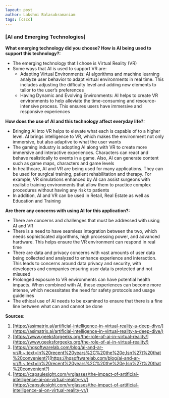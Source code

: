 ```yaml
---
layout: post
author: Lakshmi Balasubramaniam
tags: [cscc]
---
```


### [AI and Emerging Technologies]

**What emerging technology did you choose? How is AI being used to support this technology?:**
- The emerging technology that I chose is Virtual Reality (VR)
- Some ways that AI is used to support VR are:
    - Adapting Virtual Environments: AI algorithms and machine learning analyze user behavior to adapt virtual environments in real time. This includes adjusting the difficulty level and adding new elements to tailor to the user’s preferences
    - Having Dynamic and Evolving Environments: AI helps to create VR environments to help alleviate the time-consuming and resource-intensive process. This ensures users have immersive and responsive experiences

**How does the use of AI and this technology affect everyday life?:**
- Bringing AI into VR helps to elevate what each is capable of to a higher level. AI brings intelligence to VR, which makes the environment not only immersive, but also adaptive to what the user wants
- The gaming industry is adopting AI along with VR to create more immersive and interactive experiences. Characters can react and behave realistically to events in a game. Also, AI can generate content such as game maps, characters and game levels
- In healthcare, AI and VR are being used for many applications. They can be used for surgical training, patient rehabilitation and therapy. For example, VR simulations enhanced by AI can assist surgeons with realistic training environments that allow them to practice complex procedures without having any risk to patients
- In addition, AI and VR can be used in Retail, Real Estate as well as Education and Training

**Are there any concerns with using AI for this application?:**
- There are concerns and challenges that must be addressed with using AI and VR
- There is a need to have seamless integration between the two, which needs sophisticated algorithms, high processing power, and advanced hardware. This helps ensure the VR environment can respond in real time
- There are data and privacy concerns with vast amounts of user data being collected and analyzed to enhance experience and interaction. This leads to concerns around data privacy and security, with developers and companies ensuring user data is protected and not misused
- Prolonged exposure to VR environments can have potential health impacts. When combined with AI, these experiences can become more intense, which necessitates the need for safety protocols and usage guidelines
- The ethical use of AI needs to be examined to ensure that there is a fine line between what can and cannot be done

**Sources:**
1. [https://asimatrix.ai/artificial-intelligence-in-virtual-reality-a-deep-dive/](https://asimatrix.ai/artificial-intelligence-in-virtual-reality-a-deep-dive/)
2. [https://www.geeksforgeeks.org/the-role-of-ai-in-virtual-reality/](https://www.geeksforgeeks.org/the-role-of-ai-in-virtual-reality/)
3. [https://hqsoftwarelab.com/blog/ai-and-ar-vr/#:~:text=In%20recent%20years%2C%20the%20e,Isn%27t%20that%20convenient?](https://hqsoftwarelab.com/blog/ai-and-ar-vr/#:~:text=In%20recent%20years%2C%20the%20e,Isn%27t%20that%20convenient?)
4. [https://capsulesight.com/vrglasses/the-impact-of-artificial-intelligence-ai-on-virtual-reality-vr/](https://capsulesight.com/vrglasses/the-impact-of-artificial-intelligence-ai-on-virtual-reality-vr/)
